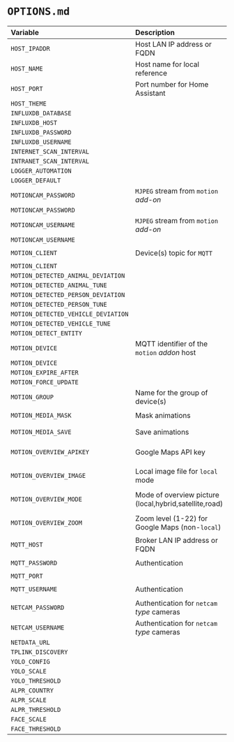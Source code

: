 # `OPTIONS.md`
Variable|Description|Default|`!secret`
:-------|:-------|:-------|:-------
`HOST_IPADDR`|Host LAN IP address or FQDN|**`hostname -I`**|`ha-ip`
`HOST_NAME`|Host name for local reference |**`hostname -f`**|`ha-name`
`HOST_PORT`|Port number for Home Assistant|`8123`|`ha-port`
`HOST_THEME`|||
`INFLUXDB_DATABASE`|||
`INFLUXDB_HOST`|||
`INFLUXDB_PASSWORD`|||
`INFLUXDB_USERNAME`|||
`INTERNET_SCAN_INTERVAL`|||
`INTRANET_SCAN_INTERVAL`|||
`LOGGER_AUTOMATION`||`info`|
`LOGGER_DEFAULT`||`info`|
`MOTIONCAM_PASSWORD`|`MJPEG` stream from `motion` _add-on_ |`password`|`motioncam-password`
`MOTIONCAM_PASSWORD`|||
`MOTIONCAM_USERNAME`|`MJPEG` stream from `motion` _add-on_ |`username`|`motioncam-username`
`MOTIONCAM_USERNAME`|||
`MOTION_CLIENT`|Device(s) topic for `MQTT`|`+`|`motion-client`
`MOTION_CLIENT`|||
`MOTION_DETECTED_ANIMAL_DEVIATION`|||
`MOTION_DETECTED_ANIMAL_TUNE`|||
`MOTION_DETECTED_PERSON_DEVIATION`|||
`MOTION_DETECTED_PERSON_TUNE`|||
`MOTION_DETECTED_VEHICLE_DEVIATION`|||
`MOTION_DETECTED_VEHICLE_TUNE`|||
`MOTION_DETECT_ENTITY`|||
`MOTION_DEVICE`|MQTT identifier of the `motion` _addon_ host|_`HOST_NAME`_ w/o -,+,#|`motion-device`
`MOTION_DEVICE`|||
`MOTION_EXPIRE_AFTER`||`5`|
`MOTION_FORCE_UPDATE`||`false`|
`MOTION_GROUP`|Name for the group of device(s) |`motion`|`motion-group`
`MOTION_MEDIA_MASK`|Mask animations|`true`|`motion-media-mask`
`MOTION_MEDIA_SAVE`|Save animations|`true`|`motion-media-save`
`MOTION_OVERVIEW_APIKEY`|Google Maps API key|`none`|`motion-overview-apikey`
`MOTION_OVERVIEW_IMAGE`|Local image file for `local` mode|`overview.jpg`|`motion-overview-image`
`MOTION_OVERVIEW_MODE`|Mode of overview picture (local,hybrid,satellite,road)|`local`|`motion-overview-mode`
`MOTION_OVERVIEW_ZOOM`|Zoom level (1-22) for Google Maps (non-`local`)|`20`|`motion-overview-zoom`
`MQTT_HOST`|Broker LAN IP address or FQDN |_`HOST_IPADDR`_|`mqtt-broker`
`MQTT_PASSWORD`|Authentication |`password`|`mqtt-password`
`MQTT_PORT`|||
`MQTT_USERNAME`|Authentication |`username`|`mqtt-username`
`NETCAM_PASSWORD`|Authentication for `netcam` _type_ cameras|`password`|`netcam-password`
`NETCAM_USERNAME`|Authentication for `netcam` _type_ cameras|`username`|`netcam-username`
`NETDATA_URL`|||
`TPLINK_DISCOVERY`||`false`|
`YOLO_CONFIG`|||
`YOLO_SCALE`|||
`YOLO_THRESHOLD`|||
`ALPR_COUNTRY`|||
`ALPR_SCALE`|||
`ALPR_THRESHOLD`|||
`FACE_SCALE`|||
`FACE_THRESHOLD`|||
